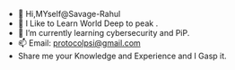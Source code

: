 - 👋 Hi,MYself@Savage-Rahul
- 👀 I Like to Learn World Deep to peak .
- 🌱 I’m currently learning cybersecurity and PiP.
- 📫 Email: protocolpsi@gmail.com
- Share me your Knowledge and Experience and I Gasp it.
<!---
Savage-Rahul/Savage-Rahul is a ✨ special ✨ repository because its `README.md` (this file) appears on your GitHub profile.
You can click the Preview link to take a look at your changes.
--->
